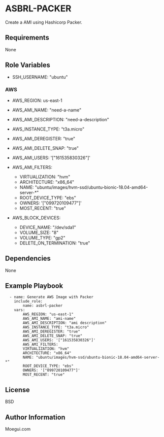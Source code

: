 ASBRL-PACKER
=========

Create a AMI using Hashicorp Packer.

Requirements
------------

None

Role Variables
--------------
- SSH_USERNAME: "ubuntu"
### AWS
- AWS_REGION: us-east-1
- AWS_AMI_NAME: "need-a-name"
- AWS_AMI_DESCRIPTION: "need-a-description"
- AWS_INSTANCE_TYPE: "t3a.micro"
- AWS_AMI_DEREGISTER: "true"
- AWS_AMI_DELETE_SNAP: "true"
- AWS_AMI_USERS: '["161535830326"]'

- AWS_AMI_FILTERS:
  - VIRTUALIZATION: "hvm"
  - ARCHITECTURE: "x86_64"
  - NAME: "ubuntu/images/hvm-ssd/ubuntu-bionic-18.04-amd64-server-*"
  - ROOT_DEVICE_TYPE: "ebs"
  - OWNERS: '["099720109477"]'
  - MOST_RECENT: "true"

- AWS_BLOCK_DEVICES:
  - DEVICE_NAME: "/dev/sda1"
  - VOLUME_SIZE: "8"
  - VOLUME_TYPE: "gp2"
  - DELETE_ON_TERMINATION: "true"


Dependencies
------------

None

Example Playbook
----------------

      - name: Generate AWS Image with Packer
        include_role:
            name: asbrl-packer
        vars:
            AWS_REGION: "us-east-1"
            AWS_AMI_NAME: "ami-name"
            AWS_AMI_DESCRIPTION: "ami description"
            AWS_INSTANCE_TYPE: "t3a.micro"
            AWS_AMI_DEREGISTER: "true"
            AWS_AMI_DELETE_SNAP: "true"
            AWS_AMI_USERS: '["161535830326"]'
            AWS_AMI_FILTERS:
            VIRTUALIZATION: "hvm"
            ARCHITECTURE: "x86_64"
            NAME: "ubuntu/images/hvm-ssd/ubuntu-bionic-18.04-amd64-server-*"
            ROOT_DEVICE_TYPE: "ebs"
            OWNERS: '["099720109477"]'
            MOST_RECENT: "true"

License
-------

BSD

Author Information
------------------

Moegui.com